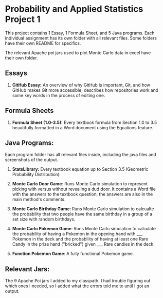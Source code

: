 # Probability and Applied Statistics Project 1

This project contains 1 Essay, 1 Formula Sheet, 
and 5 Java programs.
Each individual assignment has its own folder with all relevant files. Some folders have their own README for specifics.

The relevant Apache poi jars used to plot Monte Carlo data in excel have their own folder.


## Essays
1. **GitHub Essay:** An overview of why GitHub is important, Git, and how GitHub makes Git more accessible; describes how repositories work and some key words in the process of editing one.  

## Formula Sheets
1. **Formula Sheet (1.0-3.5):** Every textbook formula from Section 1.0 to 3.5 beautifully formatted in a Word document using the Equations feature. 

## Java Programs:
Each program folder has all relevant files inside, including the java files and screenshots of the output. 

1. **StatsLibrary:** Every textbook equation up to Section 3.5 (Geometric Probability Distribution)

2. **Monte Carlo Door Game**: Runs Monte Carlo simulation to represent picking with versus without revealing a dud door. It contains a Word file with the answers to the textbook question; the answers are also in the main method's comments.

3. **Monte Carlo Birthday Game**: Runs Monte Carlo simulation to calcualte the probability that two people have the same birthday in a group of a set size with random birthdays.

4. **Monte Carlo Pokemon Game**: Runs Monte Carlo simulation to calculate the probability of having a Pokemon in the opening hand with ___ Pokemon in the deck and the probability of having at least one Rare Candy in the prize hand ("bricked") given ___ Rare candies in the deck.

5. **Function Pokemon Game**: A fully functional Pokemon game. 


## Relevant Jars: 
The 9 Apache Poi jars I added to my classpath.
I had trouble figuring out which ones I needed, so I added what the errors told me to until I got an output.







